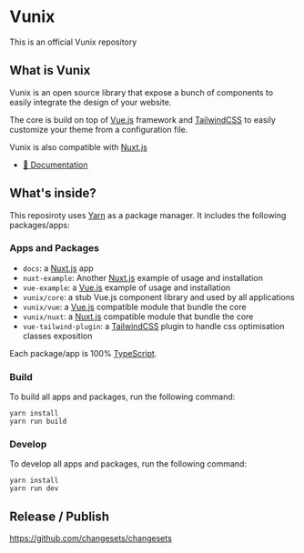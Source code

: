 # Vunix

This is an official Vunix repository

## What is Vunix

Vunix is an open source library that expose a bunch of components to easily integrate the design of your website.

The core is build on top of [Vue.js](https://nextjs.org) framework and [TailwindCSS](https://tailwindcss.com/) to easily customize your theme from a configuration file.

Vunix is also compatible with [Nuxt.js](http://nuxtjs.org)

- [📄 Documentation](https://vunix.dewib.com)

## What's inside?

This reposiroty uses [Yarn](https://classic.yarnpkg.com/) as a package manager. It includes the following packages/apps:

### Apps and Packages

- `docs`: a [Nuxt.js](https://nuxtjs.org) app
- `nuxt-example`: Another [Nuxt.js](http://nuxtjs.org) example of usage and installation
- `vue-example`: a [Vue.js](https://nextjs.org) example of usage and installation
- `vunix/core`: a stub Vue.js component library and used by all applications
- `vunix/vue`: a [Vue.js](https://nextjs.org) compatible module that bundle the core
- `vunix/nuxt`: a [Nuxt.js](http://nuxtjs.org) compatible module that bundle the core
- `vue-tailwind-plugin`: a [TailwindCSS](https://tailwindcss.com/) plugin to handle css optimisation classes exposition

Each package/app is 100% [TypeScript](https://www.typescriptlang.org/).

### Build

To build all apps and packages, run the following command:

```
yarn install
yarn run build
```

### Develop

To develop all apps and packages, run the following command:

```
yarn install
yarn run dev
```

## Release / Publish

https://github.com/changesets/changesets
